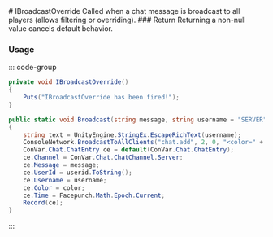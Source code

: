 <Badge type="danger" text="Carbon Compatible"/>
# IBroadcastOverride
Called when a chat message is broadcast to all players (allows filtering or overriding).
### Return
Returning a non-null value cancels default behavior.

### Usage
::: code-group
```csharp [Example]
private void IBroadcastOverride()
{
	Puts("IBroadcastOverride has been fired!");
}
```
```csharp [Source — Assembly-CSharp @ ConVar.Chat]
public static void Broadcast(string message, string username = "SERVER", string color = "#eee", ulong userid = 0uL)
{
	string text = UnityEngine.StringEx.EscapeRichText(username);
	ConsoleNetwork.BroadcastToAllClients("chat.add", 2, 0, "<color=" + color + ">" + text + "</color> " + message);
	ConVar.Chat.ChatEntry ce = default(ConVar.Chat.ChatEntry);
	ce.Channel = ConVar.Chat.ChatChannel.Server;
	ce.Message = message;
	ce.UserId = userid.ToString();
	ce.Username = username;
	ce.Color = color;
	ce.Time = Facepunch.Math.Epoch.Current;
	Record(ce);
}

```
:::
